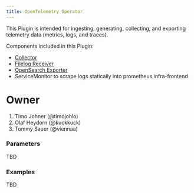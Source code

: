 ```yaml
---
title: OpenTelemetry Operator
---
```


This Plugin is intended for ingesting, generating, collecting, and exporting telemetry data (metrics, logs, and traces). 

Components included in this Plugin:

- [Collector](https://github.com/open-telemetry/opentelemetry-collector)
- [Filelog Receiver](https://github.com/open-telemetry/opentelemetry-collector-contrib/tree/main/receiver/filelogreceiver)
- [OpenSearch Exporter](https://github.com/open-telemetry/opentelemetry-collector-contrib/tree/main/exporter/opensearchexporter)
- ServiceMonitor to scrape logs statically into prometheus infra-frontend

# Owner

1. Timo Johner (@timojohlo) 
2. Olaf Heydorn (@kuckkuck) 
3. Tommy Sauer (@viennaa) 

### Parameters

TBD

### Examples

TBD